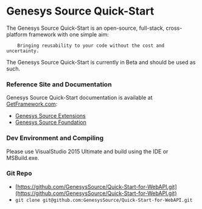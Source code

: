 # Genesys Source Quick-Start
The Genesys Source Quick-Start is an open-source, full-stack, cross-platform framework with one simple aim:

		Bringing reusability to your code without the cost and uncertainty.

The Genesys Source Quick-Start is currently in Beta and should be used as such. 

### Reference Site and Documentation
Genesys Source Quick-Start documentation is available at [GetFramework.com](http://www.GetFramework.com):

* [Genesys Source Extensions](http://docs.GetFramework.com/reference/Genesys-Framework-Extensions)
* [Genesys Source Foundation](http://docs.GetFramework.com/reference/Genesys-Framework-Foundation)

### Dev Environment and Compiling
Please use VisualStudio 2015 Ultimate and build using the IDE or MSBuild.exe.

### Git Repo
- [https://github.com/GenesysSource/Quick-Start-for-WebAPI.git](https://github.com/GenesysSource/Quick-Start-for-WebAPI.git)
- `git clone git@github.com:GenesysSource/Quick-Start-for-WebAPI.git`
